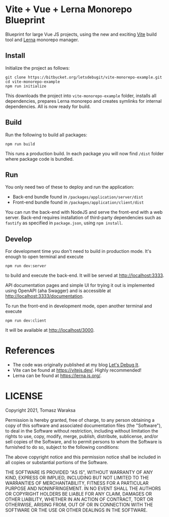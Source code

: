 # Vite + Vue + Lerna Monorepo Blueprint
Blueprint for large Vue JS projects, using the new and exciting [Vite](https://vitejs.dev) build tool and [Lerna](https://lerna.js.org) monorepo manager.

## Install
Initialize the project as follows:

    git clone https://bitbucket.org/letsdebugit/vite-monorepo-example.git
    cd vite-monorepo-example
    npm run initialize

This downloads the project into `vite-monorepo-example` folder, installs all dependencies, prepares Lerna monorepo and creates symlinks for internal dependencies. All is now ready for build.

## Build
Run the following to build all packages:

    npm run build

This runs a production build. In each package you will now find `/dist` folder where package code is bundled.

## Run
You only need two of these to deploy and run the application:

* Back-end bundle found in `/packages/application/server/dist`
* Front-end bundle found in `/packages/application/client/dist`

You can run the back-end with NodeJS and serve the front-end with a web server. Back-end requires installation of third-party dependencies such as `fastify` as specified in `package.json`, using `npm install`.

## Develop
For development time you don't need to build in production mode. It's enough to open terminal and execute

    npm run dev:server

to build and execute the back-end. It will be served at [http://localhost:3333](http://localhost:3333).

API documentation pages and simple UI for trying it out is implemented using OpenAPI (aha Swagger) and is accessible at [http://localhost:3333/documentation](http://localhost:3333/documentation).


To run the front-end in development mode, open another terminal and execute

    npm run dev:client

It will be available at [http://localhost/3000](http://localhost/3000).


# References
* The code was originally published at my blog [Let's Debug It](https://letsdebug.it/post/12-monorepo-with-lerna-vite-and-vue).
* Vite can be found at https://vitejs.dev/. Highly recommended!
* Lerna can be found at https://lerna.js.org/.


# LICENSE
Copyright 2021, Tomasz Waraksa

Permission is hereby granted, free of charge, to any person obtaining a copy of this software and associated documentation files (the "Software"), to deal in the Software without restriction, including without limitation the rights to use, copy, modify, merge, publish, distribute, sublicense, and/or sell copies of the Software, and to permit persons to whom the Software is furnished to do so, subject to the following conditions:

The above copyright notice and this permission notice shall be included in all copies or substantial portions of the Software.

THE SOFTWARE IS PROVIDED "AS IS", WITHOUT WARRANTY OF ANY KIND, EXPRESS OR IMPLIED, INCLUDING BUT NOT LIMITED TO THE WARRANTIES OF MERCHANTABILITY, FITNESS FOR A PARTICULAR PURPOSE AND NONINFRINGEMENT. IN NO EVENT SHALL THE AUTHORS OR COPYRIGHT HOLDERS BE LIABLE FOR ANY CLAIM, DAMAGES OR OTHER LIABILITY, WHETHER IN AN ACTION OF CONTRACT, TORT OR OTHERWISE, ARISING FROM, OUT OF OR IN CONNECTION WITH THE SOFTWARE OR THE USE OR OTHER DEALINGS IN THE SOFTWARE.
